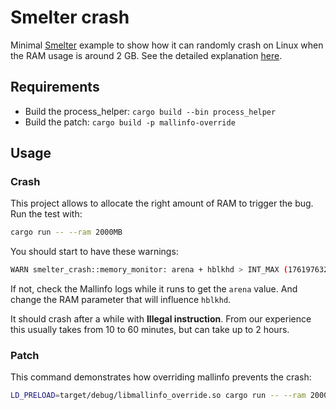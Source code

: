 # Smelter crash

Minimal [Smelter](https://github.com/software-mansion/live-compositor) example to show how it can randomly crash on Linux when the RAM usage is around 2 GB.
See the detailed explanation [here](./CRASH_EXPLAINATION.md).

## Requirements

- Build the process_helper: `cargo build --bin process_helper`
- Build the patch: `cargo build -p mallinfo-override`

## Usage

### Crash
This project allows to allocate the right amount of RAM to trigger the bug. Run the test with:
```sh
cargo run -- --ram 2000MB
```

You should start to have these warnings:
```sh
WARN smelter_crash::memory_monitor: arena + hblkhd > INT_MAX (176197632 + 2097156096 > 2147483647)
```
If not, check the Mallinfo logs while it runs to get the `arena` value. And change the RAM parameter that will influence `hblkhd`.

It should crash after a while with **Illegal instruction**.
From our experience this usually takes from 10 to 60 minutes, but can take up to 2 hours.

### Patch
This command demonstrates how overriding mallinfo prevents the crash:
```sh
LD_PRELOAD=target/debug/libmallinfo_override.so cargo run -- --ram 2000MB
```
